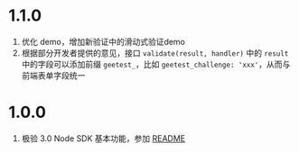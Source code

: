 # 1.1.0

1. 优化 demo，增加新验证中的滑动式验证demo
2. 根据部分开发者提供的意见，接口 `validate(result, handler)` 中的 `result` 中的字段可以添加前缀 `geetest_`，比如 `geetest_challenge: 'xxx'`，从而与前端表单字段统一
 
# 1.0.0

1. 极验 3.0 Node SDK 基本功能，参加 [README](README.md)